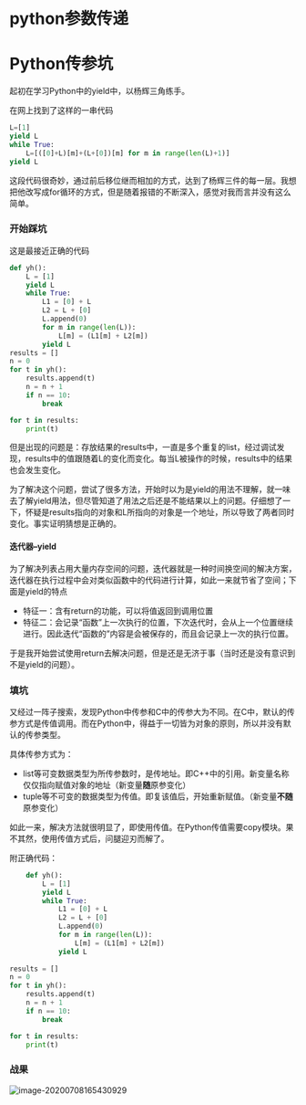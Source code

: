 # python参数传递




# Python传参坑

起初在学习Python中的yield中，以杨辉三角练手。

在网上找到了这样的一串代码

```python
L=[1]
yield L
while True:
	L=[([0]+L)[m]+(L+[0])[m] for m in range(len(L)+1)]
yield L
```

这段代码很奇妙，通过前后移位继而相加的方式，达到了杨辉三件的每一层。我想把他改写成for循环的方式，但是随着报错的不断深入，感觉对我而言并没有这么简单。

### 开始踩坑

这是最接近正确的代码

```python
def yh():
    L = [1]
    yield L
    while True:
        L1 = [0] + L
        L2 = L + [0]
        L.append(0)
        for m in range(len(L)):
            L[m] = (L1[m] + L2[m])
        yield L
results = []
n = 0
for t in yh():
    results.append(t)
    n = n + 1
    if n == 10:
        break

for t in results:
    print(t)
```

但是出现的问题是：存放结果的results中，一直是多个重复的list，经过调试发现，results中的值跟随着L的变化而变化。每当L被操作的时候，results中的结果也会发生变化。

为了解决这个问题，尝试了很多方法，开始时以为是yield的用法不理解，就一味去了解yield用法，但尽管知道了用法之后还是不能结果以上的问题。仔细想了一下，怀疑是results指向的对象和L所指向的对象是一个地址，所以导致了两者同时变化。事实证明猜想是正确的。

#### 迭代器–yield

为了解决列表占用大量内存空间的问题，迭代器就是一种时间换空间的解决方案，迭代器在执行过程中会对类似函数中的代码进行计算，如此一来就节省了空间；下面是yield的特点

- 特征一：含有return的功能，可以将值返回到调用位置
- 特征二：会记录“函数”上一次执行的位置，下次迭代时，会从上一个位置继续进行。因此迭代“函数的”内容是会被保存的，而且会记录上一次的执行位置。



于是我开始尝试使用return去解决问题，但是还是无济于事（当时还是没有意识到不是yield的问题）。

### 填坑

又经过一阵子搜索，发现Python中传参和C中的传参大为不同。在C中，默认的传参方式是传值调用。而在Python中，得益于一切皆为对象的原则，所以并没有默认的传参类型。

具体传参方式为：

- list等可变数据类型为所传参数时，是传地址。即C++中的引用。新变量名称仅仅指向赋值对象的地址（新变量**随**原参变化）
- tuple等不可变的数据类型为传值。即复该值后，开始重新赋值。（新变量**不随**原参变化）

如此一来，解决方法就很明显了，即使用传值。在Python传值需要copy模块。果不其然，使用传值方式后，问腿迎刃而解了。

附正确代码：

```python
    def yh():
        L = [1]
        yield L
        while True:
            L1 = [0] + L
            L2 = L + [0]
            L.append(0)
            for m in range(len(L)):
                L[m] = (L1[m] + L2[m])
            yield L
        
results = []
n = 0
for t in yh():
    results.append(t)
    n = n + 1
    if n == 10:
        break

for t in results:
    print(t)
```

### 战果

![image-20200708165430929](https://gitee.com/ymyguang/picture/raw/master/img/image-20200708165430929.png)
